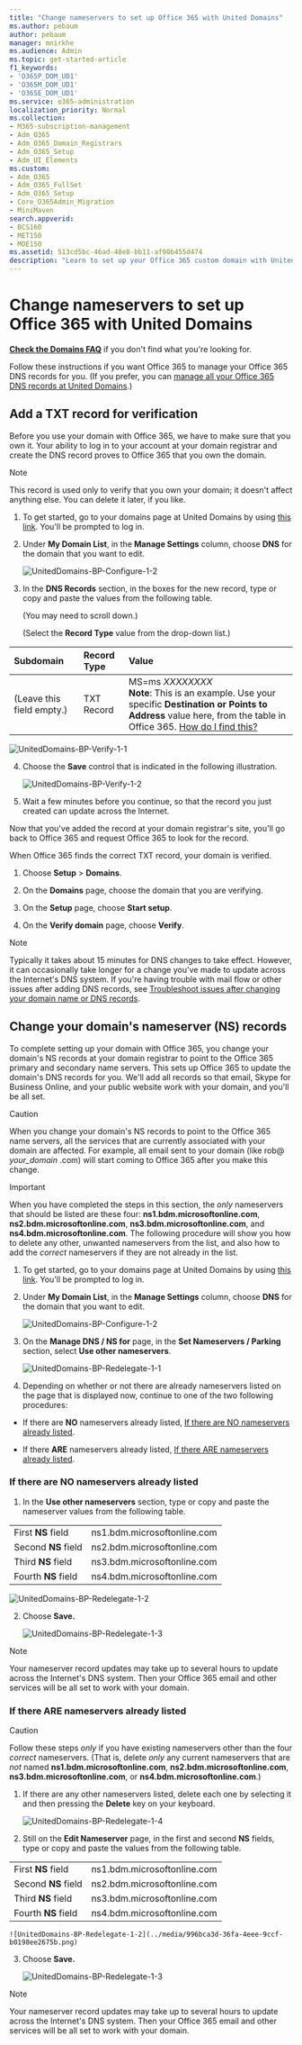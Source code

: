 ```yaml
---
title: "Change nameservers to set up Office 365 with United Domains"
ms.author: pebaum
author: pebaum
manager: mnirkhe
ms.audience: Admin
ms.topic: get-started-article
f1_keywords:
- 'O365P_DOM_UD1'
- 'O365M_DOM_UD1'
- 'O365E_DOM_UD1'
ms.service: o365-administration
localization_priority: Normal
ms.collection: 
- M365-subscription-management
- Adm_O365
- Adm_O365_Domain_Registrars
- Adm_O365_Setup
- Adm_UI_Elements
ms.custom:
- Adm_O365
- Adm_O365_FullSet
- Adm_O365_Setup
- Core_O365Admin_Migration
- MiniMaven
search.appverid:
- BCS160
- MET150
- MOE150
ms.assetid: 513cd5bc-46ad-48e8-bb11-af90b455d474
description: "Learn to set up your Office 365 custom domain with United Domains if you want Office 365 to manage your DNS records. "
---
```


# Change nameservers to set up Office 365 with United Domains

 **[Check the Domains FAQ](../setup/domains-faq.md)** if you don't find what you're looking for. 
  
Follow these instructions if you want Office 365 to manage your Office 365 DNS records for you. (If you prefer, you can [manage all your Office 365 DNS records at United Domains](create-dns-records-at-united-domains.md).)
  
## Add a TXT record for verification

Before you use your domain with Office 365, we have to make sure that you own it. Your ability to log in to your account at your domain registrar and create the DNS record proves to Office 365 that you own the domain.
  
> [!NOTE]
> This record is used only to verify that you own your domain; it doesn't affect anything else. You can delete it later, if you like. 
  
1. To get started, go to your domains page at United Domains by using [this link](https://www.uniteddomains.com/portfolio/index/domainlist/). You'll be prompted to log in.
    
2. Under **My Domain List**, in the **Manage Settings** column, choose **DNS** for the domain that you want to edit.
    
    ![UnitedDomains-BP-Configure-1-2](../media/4b888afd-1870-4f77-97b9-65d843f65442.png)
  
3. In the **DNS Records** section, in the boxes for the new record, type or copy and paste the values from the following table. 
    
    (You may need to scroll down.)
    
    (Select the **Record Type** value from the drop-down list.) 
    
|**Subdomain**|**Record Type**|**Value**|
|:-----|:-----|:-----|
|(Leave this field empty.)  <br/> |TXT Record  <br/> |MS=ms *XXXXXXXX*  <br/> **Note**: This is an example. Use your specific **Destination or Points to Address** value here, from the table in Office 365.           [How do I find this?](../get-help-with-domains/information-for-dns-records.md)          <br/>

   ![UnitedDomains-BP-Verify-1-1](../media/b596efe5-3a06-4104-ac26-8e470d69c2db.png)
  
4. Choose the **Save** control that is indicated in the following illustration. 
    
    ![UnitedDomains-BP-Verify-1-2](../media/b47b6111-387a-4cf0-9eec-f16d50b91c03.png)
  
5. Wait a few minutes before you continue, so that the record you just created can update across the Internet.
    
Now that you've added the record at your domain registrar's site, you'll go back to Office 365 and request Office 365 to look for the record.
  
When Office 365 finds the correct TXT record, your domain is verified.
  
1. Choose **Setup** \> **Domains**.
    
2. On the **Domains** page, choose the domain that you are verifying. 
    
    
  
3. On the **Setup** page, choose **Start setup**.
    
    
  
4. On the **Verify domain** page, choose **Verify**.
    
    
  
> [!NOTE]
>  Typically it takes about 15 minutes for DNS changes to take effect. However, it can occasionally take longer for a change you've made to update across the Internet's DNS system. If you're having trouble with mail flow or other issues after adding DNS records, see [Troubleshoot issues after changing your domain name or DNS records](../get-help-with-domains/find-and-fix-issues.md). 
  
## Change your domain's nameserver (NS) records

To complete setting up your domain with Office 365, you change your domain's NS records at your domain registrar to point to the Office 365 primary and secondary name servers. This sets up Office 365 to update the domain's DNS records for you. We'll add all records so that email, Skype for Business Online, and your public website work with your domain, and you'll be all set.
  
> [!CAUTION]
> When you change your domain's NS records to point to the Office 365 name servers, all the services that are currently associated with your domain are affected. For example, all email sent to your domain (like rob@ *your_domain*  .com) will start coming to Office 365 after you make this change. 
  
> [!IMPORTANT]
>  When you have completed the steps in this section, the  *only*  nameservers that should be listed are these four: **ns1.bdm.microsoftonline.com**, **ns2.bdm.microsoftonline.com**, **ns3.bdm.microsoftonline.com**, and **ns4.bdm.microsoftonline.com**. The following procedure will show you how to delete any other, unwanted nameservers from the list, and also how to add the  *correct*  nameservers if they are not already in the list.
  
1. To get started, go to your domains page at United Domains by using [this link](https://www.uniteddomains.com/portfolio/index/domainlist/). You'll be prompted to log in.
    
2. Under **My Domain List**, in the **Manage Settings** column, choose **DNS** for the domain that you want to edit. 
    
    ![UnitedDomains-BP-Configure-1-2](../media/4b888afd-1870-4f77-97b9-65d843f65442.png)
  
3. On the **Manage DNS / NS for** page, in the **Set Nameservers / Parking** section, select **Use other nameservers**.
    
    ![UnitedDomains-BP-Redelegate-1-1](../media/4ad20ff5-21e3-4659-80c8-160cd4e56eba.png)
  
4. Depending on whether or not there are already nameservers listed on the page that is displayed now, continue to one of the two following procedures:
    
  - If there are **NO** nameservers already listed, [If there are NO nameservers already listed](#if-there-are-no-nameservers-already-listed).
    
  - If there **ARE** nameservers already listed, [If there ARE nameservers already listed](#if-there-are-nameservers-already-listed).
    
### If there are NO nameservers already listed

1. In the **Use other nameservers** section, type or copy and paste the nameserver values from the following table. 
    
|||
|:-----|:-----|
|First **NS** field  <br/> |ns1.bdm.microsoftonline.com  <br/> |
|Second **NS** field  <br/> |ns2.bdm.microsoftonline.com  <br/> |
|Third **NS** field  <br/> |ns3.bdm.microsoftonline.com  <br/> |
|Fourth **NS** field  <br/> |ns4.bdm.microsoftonline.com  <br/> |

   ![UnitedDomains-BP-Redelegate-1-2](../media/996bca3d-36fa-4eee-9ccf-b0198ee2675b.png)

2. Choose **Save.**
    
    ![UnitedDomains-BP-Redelegate-1-3](../media/3dcda956-ee1f-419f-9358-e7b6801ac90e.png)
  
> [!NOTE]
> Your nameserver record updates may take up to several hours to update across the Internet's DNS system. Then your Office 365 email and other services will be all set to work with your domain. 
  
### If there ARE nameservers already listed

> [!CAUTION]
> Follow these steps  *only*  if you have existing nameservers other than the four  *correct*  nameservers. (That is, delete  *only*  any current nameservers that are  *not*  named **ns1.bdm.microsoftonline.com**, **ns2.bdm.microsoftonline.com**, **ns3.bdm.microsoftonline.com**, or **ns4.bdm.microsoftonline.com**.) 
  
1. If there are any other nameservers listed, delete each one by selecting it and then pressing the **Delete** key on your keyboard. 
    
    ![UnitedDomains-BP-Redelegate-1-4](../media/377801c8-f742-41f8-a822-3f6b81685353.png)
  
2. Still on the **Edit Nameserver** page, in the first and second **NS** fields, type or copy and paste the values from the following table. 
    
|||
|:-----|:-----|
|First **NS** field  <br/> |ns1.bdm.microsoftonline.com  <br/> |
|Second **NS** field  <br/> |ns2.bdm.microsoftonline.com  <br/> |
|Third **NS** field  <br/> |ns3.bdm.microsoftonline.com  <br/> |
|Fourth **NS** field  <br/> |ns4.bdm.microsoftonline.com  <br/> |
   
    ![UnitedDomains-BP-Redelegate-1-2](../media/996bca3d-36fa-4eee-9ccf-b0198ee2675b.png)
  
3. Choose **Save.**
    
    ![UnitedDomains-BP-Redelegate-1-3](../media/3dcda956-ee1f-419f-9358-e7b6801ac90e.png)
  
> [!NOTE]
> Your nameserver record updates may take up to several hours to update across the Internet's DNS system. Then your Office 365 email and other services will be all set to work with your domain. 
  
